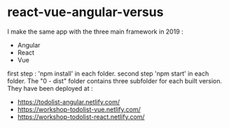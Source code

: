 # react-vue-angular-versus

I make the same app with the three main framework in 2019 :

- Angular
- React
- Vue

first step : 'npm install' in each folder.
second step 'npm start' in each folder.
The "0 - dist" folder contains three subfolder for each built version.
They have been deployed at :

- <https://todolist-angular.netlify.com/>
- <https://workshop-todolist-vue.netlify.com/>
- <https://workshop-todolist-react.netlify.com/>

